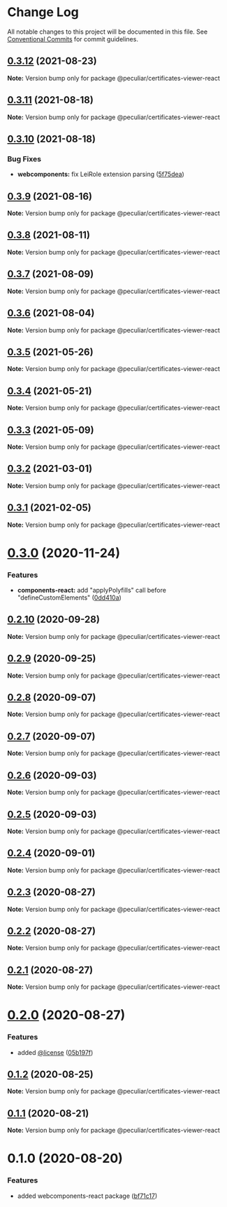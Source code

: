 # Change Log

All notable changes to this project will be documented in this file.
See [Conventional Commits](https://conventionalcommits.org) for commit guidelines.

## [0.3.12](https://github.com/PeculiarVentures/pv-certificates-viewer/compare/@peculiar/certificates-viewer-react@0.3.11...@peculiar/certificates-viewer-react@0.3.12) (2021-08-23)

**Note:** Version bump only for package @peculiar/certificates-viewer-react





## [0.3.11](https://github.com/PeculiarVentures/pv-certificates-viewer/compare/@peculiar/certificates-viewer-react@0.3.10...@peculiar/certificates-viewer-react@0.3.11) (2021-08-18)

**Note:** Version bump only for package @peculiar/certificates-viewer-react





## [0.3.10](https://github.com/PeculiarVentures/pv-certificates-viewer/compare/@peculiar/certificates-viewer-react@0.3.9...@peculiar/certificates-viewer-react@0.3.10) (2021-08-18)


### Bug Fixes

* **webcomponents:** fix LeiRole extension parsing ([5f75dea](https://github.com/PeculiarVentures/pv-certificates-viewer/commit/5f75deafc6e68d3effdc6f31b4f981a9532c26aa))





## [0.3.9](https://github.com/PeculiarVentures/pv-certificates-viewer/compare/@peculiar/certificates-viewer-react@0.3.8...@peculiar/certificates-viewer-react@0.3.9) (2021-08-16)

**Note:** Version bump only for package @peculiar/certificates-viewer-react





## [0.3.8](https://github.com/PeculiarVentures/pv-certificates-viewer/compare/@peculiar/certificates-viewer-react@0.3.7...@peculiar/certificates-viewer-react@0.3.8) (2021-08-11)

**Note:** Version bump only for package @peculiar/certificates-viewer-react





## [0.3.7](https://github.com/PeculiarVentures/pv-certificates-viewer/compare/@peculiar/certificates-viewer-react@0.3.6...@peculiar/certificates-viewer-react@0.3.7) (2021-08-09)

**Note:** Version bump only for package @peculiar/certificates-viewer-react





## [0.3.6](https://github.com/PeculiarVentures/pv-certificates-viewer/compare/@peculiar/certificates-viewer-react@0.3.5...@peculiar/certificates-viewer-react@0.3.6) (2021-08-04)

**Note:** Version bump only for package @peculiar/certificates-viewer-react





## [0.3.5](https://github.com/PeculiarVentures/pv-certificates-viewer/compare/@peculiar/certificates-viewer-react@0.3.4...@peculiar/certificates-viewer-react@0.3.5) (2021-05-26)

**Note:** Version bump only for package @peculiar/certificates-viewer-react





## [0.3.4](https://github.com/PeculiarVentures/pv-certificates-viewer/compare/@peculiar/certificates-viewer-react@0.3.3...@peculiar/certificates-viewer-react@0.3.4) (2021-05-21)

**Note:** Version bump only for package @peculiar/certificates-viewer-react





## [0.3.3](https://github.com/PeculiarVentures/pv-certificates-viewer/compare/@peculiar/certificates-viewer-react@0.3.2...@peculiar/certificates-viewer-react@0.3.3) (2021-05-09)

**Note:** Version bump only for package @peculiar/certificates-viewer-react





## [0.3.2](https://github.com/PeculiarVentures/pv-certificates-viewer/compare/@peculiar/certificates-viewer-react@0.3.1...@peculiar/certificates-viewer-react@0.3.2) (2021-03-01)

**Note:** Version bump only for package @peculiar/certificates-viewer-react





## [0.3.1](https://github.com/PeculiarVentures/pv-certificates-viewer/compare/@peculiar/certificates-viewer-react@0.3.0...@peculiar/certificates-viewer-react@0.3.1) (2021-02-05)

**Note:** Version bump only for package @peculiar/certificates-viewer-react





# [0.3.0](https://github.com/PeculiarVentures/pv-certificates-viewer/compare/@peculiar/certificates-viewer-react@0.2.10...@peculiar/certificates-viewer-react@0.3.0) (2020-11-24)


### Features

* **components-react:** add "applyPolyfills" call before "defineCustomElements" ([0dd410a](https://github.com/PeculiarVentures/pv-certificates-viewer/commit/0dd410a5df536801fc49a6cd4ee9d3ca98c97759))





## [0.2.10](https://github.com/PeculiarVentures/pv-certificates-viewer/compare/@peculiar/certificates-viewer-react@0.2.9...@peculiar/certificates-viewer-react@0.2.10) (2020-09-28)

**Note:** Version bump only for package @peculiar/certificates-viewer-react





## [0.2.9](https://github.com/PeculiarVentures/pv-certificates-viewer/compare/@peculiar/certificates-viewer-react@0.2.8...@peculiar/certificates-viewer-react@0.2.9) (2020-09-25)

**Note:** Version bump only for package @peculiar/certificates-viewer-react





## [0.2.8](https://github.com/PeculiarVentures/pv-certificates-viewer/compare/@peculiar/certificates-viewer-react@0.2.7...@peculiar/certificates-viewer-react@0.2.8) (2020-09-07)

**Note:** Version bump only for package @peculiar/certificates-viewer-react





## [0.2.7](https://github.com/PeculiarVentures/pv-certificates-viewer/compare/@peculiar/certificates-viewer-react@0.2.6...@peculiar/certificates-viewer-react@0.2.7) (2020-09-07)

**Note:** Version bump only for package @peculiar/certificates-viewer-react





## [0.2.6](https://github.com/PeculiarVentures/pv-certificates-viewer/compare/@peculiar/certificates-viewer-react@0.2.5...@peculiar/certificates-viewer-react@0.2.6) (2020-09-03)

**Note:** Version bump only for package @peculiar/certificates-viewer-react





## [0.2.5](https://github.com/PeculiarVentures/pv-certificates-viewer/compare/@peculiar/certificates-viewer-react@0.2.4...@peculiar/certificates-viewer-react@0.2.5) (2020-09-03)

**Note:** Version bump only for package @peculiar/certificates-viewer-react





## [0.2.4](https://github.com/PeculiarVentures/pv-certificates-viewer/compare/@peculiar/certificates-viewer-react@0.2.3...@peculiar/certificates-viewer-react@0.2.4) (2020-09-01)

**Note:** Version bump only for package @peculiar/certificates-viewer-react





## [0.2.3](https://github.com/PeculiarVentures/pv-certificates-viewer/compare/@peculiar/certificates-viewer-react@0.2.2...@peculiar/certificates-viewer-react@0.2.3) (2020-08-27)

**Note:** Version bump only for package @peculiar/certificates-viewer-react





## [0.2.2](https://github.com/PeculiarVentures/pv-certificates-viewer/compare/@peculiar/certificates-viewer-react@0.2.1...@peculiar/certificates-viewer-react@0.2.2) (2020-08-27)

**Note:** Version bump only for package @peculiar/certificates-viewer-react





## [0.2.1](https://github.com/PeculiarVentures/pv-certificates-viewer/compare/@peculiar/certificates-viewer-react@0.2.0...@peculiar/certificates-viewer-react@0.2.1) (2020-08-27)

**Note:** Version bump only for package @peculiar/certificates-viewer-react





# [0.2.0](https://github.com/PeculiarVentures/pv-certificates-viewer/compare/@peculiar/certificates-viewer-react@0.1.2...@peculiar/certificates-viewer-react@0.2.0) (2020-08-27)


### Features

* added [@license](https://github.com/license) ([05b197f](https://github.com/PeculiarVentures/pv-certificates-viewer/commit/05b197f25b76668a0af9d1ec51d81bc899acd952))





## [0.1.2](https://github.com/PeculiarVentures/pv-certificates-viewer/compare/@peculiar/certificates-viewer-react@0.1.1...@peculiar/certificates-viewer-react@0.1.2) (2020-08-25)

**Note:** Version bump only for package @peculiar/certificates-viewer-react





## [0.1.1](https://github.com/PeculiarVentures/pv-certificates-viewer/compare/@peculiar/certificates-viewer-react@0.1.0...@peculiar/certificates-viewer-react@0.1.1) (2020-08-21)

**Note:** Version bump only for package @peculiar/certificates-viewer-react





# 0.1.0 (2020-08-20)


### Features

* added webcomponents-react package ([bf71c17](https://github.com/PeculiarVentures/pv-certificates-viewer/commit/bf71c179833b0c6b3fe4afa4a0db46e7ed49ddd2))
